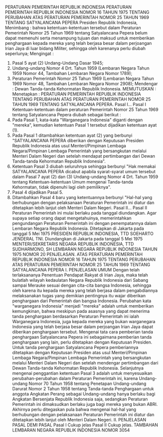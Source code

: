  PERATURAN PEMERINTAH REPUBLIK INDONESIA PERATURAN PEMERINTAH REPUBLIK INDONESIA NOMOR 16 TAHUN 1975 TENTANG PERUBAHAN ATAS PERATURAN PEMERINTAH NOMOR 25 TAHUN 1969 TENTANG SATYALANCANA PEPERA Presiden Republik Indonesia,
Menimbang :
 bahwa ketentuan-ketentuan tersebut dalam Peraturan Pemerintah Nomor 25 Tahun 1969 tentang Satyalancana Pepera belum dapat memenuhi serta menampung tujuan dan maksud untuk memberikan penghargaan kepada mereka yang telah berjasa besar dalam perjoangan Irian Jaya di luar bidang Militer, sehingga oleh karenanya perlu diubah seperlunya;
Mengingat :

1. Pasal 5 ayat (2) Undang-Undang Dasar 1945;
2. Undang-undang Nomor 4 Drt. Tahun 1959 (Lembaran Negara Tahun 1959 Nomor 44, Tambahan Lembaran Negara Nomor 1789);
3. Peraturan Pemerintah Nomor 25 Tahun 1969 (Lembaran Negara Tahun 1969 Nomor 48, Tambahan Lembaran Negara Nomor 2908); Mendengar : Dewan Tanda-tanda Kehormatan Republik Indonesia.
MEMUTUSKAN :
 Menetapkan : PERATURAN PEMERINTAH REPUBLIK INDONESIA TENTANG PERUBAHAN ATAS PERATURAN PEMERINTAH NOMOR 25 TAHUN 1969 TENTANG SATYALANCANA PEPERA. Pasal I...
Pasal I
Ketentuan-ketentuan dalam peraturan Pemerintah Nomor 25 Tahun 1969 tentang Satyalancana Pepera diubah sebagai berikut :
1. Pada Pasal 1, kata-kata "Warganegara Indonesia" diganti dengan "mereka", kemudian ketentuan Pasal 1 tersebut dijadikan ketentuan ayat (1).
2. Pada Pasal 1 ditambahkan ketentuan ayat (2) yang berbunyi "SATYALANCANA PEPERA diberikan dengan Keputusan Presiden Republik Indonesia atas usul Menteri/Pimpinan Lembaga Negara/Pimpinan Lembaga Pemerintah yang bersangkutan melalui Menteri Dalam Negeri dan setelah mendapat pertimbangan dari Dewan Tanda-tanda Kehormatan Republik Indonesia".
3. Ketentuan Pasal 3 diubah seluruhnya sehingga berbunyi "Hak memakai SATYALANCANA PEPERA dicabut apabila syarat-syarat umum tersebut dalam Pasal 7 ayat (2) dan (3) Undang-undang Nomor 4 Drt. Tahun 1959 tentang Ketentuan-ketentuan Umum mengenai Tanda-tanda Kehormatan, tidak dipenuhi lagi oleh pemiliknya".
4. Pasal 4 dijadikan Pasal 5.
5. Ditambahkan Pasal 4 baru yang ketentuannya berbunyi "Hal-hal yang berhubungan dengan pelaksanaan Peraturan Pemerintah ini diatur dan ditetapkan lebih lanjut oleh Menteri Dalam Negeri. Pasal II...
Pasal II
Peraturan Pemerintah ini mulai berlaku pada tanggal diundangkan. Agar supaya setiap orang dapat mengetahuinya, memerintahkan pengundangan Peraturan Pemerintah ini dengan penempatannya dalam Lembaran Negara Republik Indonesia. Ditetapkan di Jakarta pada tanggal 5 Mei 1975 PRESIDEN REPUBLIK INDONESIA, TTD SOEHARTO JENDERAL TNI. Diundangkan di Jakarta pada tanggal 5 Mei 1975 MENTERI/SEKRETARIS NEGARA REPUBLIK INDONESIA, TTD SUDHARMONO, SH LEMBARAN NEGARA REPUBLIK INDONESIA TAHUN 1975 NOMOR 20 PENJELASAN. ATAS PERATURAN PEMERINTAH REPUBLIK INDONESIA NOMOR 16 TAHUN 1975 TENTANG PERUBAHAN ATAS PERATURAN PEMERINTAH NOMOR 25 TAHUN 1969 TENTANG SATYALANCANA PEPERA I. PENJELASAN UMUM Dengan telah terlaksananya Penentuan Pendapat Rakyat di Irian Jaya, maka telah bulatlah wilayah kedaulatan Negara Republik Indonesia dari Sabang sampai Merauke sesuai dengan cita-cita bangsa Indonesia, sehingga oleh karena itu kepada mereka yang telah berjasa dalam pengabdiannya melaksanakan tugas yang demikian pentingnya itu wajar diberikan penghargaan dari Pemerintah dan bangsa Indonesia. Perubahan kata "warganegara Indonesia" menjadi "mereka" adalah untuk memberikan kemungkinan, bahwa meskipun pada asasnya yang dapat menerima tanda penghargaan berdasarkan Peraturan Pemerintah ini ialah Warganegara Indonesia, juga kepada mereka yang bukan warganegara Indonesia yang telah berjasa besar dalam perjoangan Irian Jaya dapat diberikan penghargaan tersebut. Mengenai tata cara pemberian tanda penghargaan Satyalancana Pepera ini sebagaimana pemberian tanda penghargaan yang lain, perlu ditetapkan dengan Keputusan Presiden. Untuk tanda penghargaan Satyalancana Pepera pemberiannya ditetapkan dengan Keputusan Presiden atas usul Menteri/Pimpinan Lembaga Negara/Pimpinan Lembaga Pemerintah yang bersangkutan melalui Menteri Dalam Negeri dan setelah mendengar pertimbangan dari Dewan Tanda-tanda Kehormatan Republik Indonesia. Selanjutnya mengenai penggantian ketentuan Pasal 3 adalah untuk menyesuaikan perubahan-perubahan dalam Peraturan Pemerintah ini, karena Undang-undang Nomor 70 Tahun 1958 tentang Penetapan Undang-undang Darurat Nomor 2 Tahun 1958 tentang Tanda-tanda Penghargaan untuk anggota Angkatan Perang sebagai Undang-undang hanya berlaku bagi Angkatan Bersenjata Republik Indonesia saja, sedangkan Peraturan Pemerintah ini dimaksudkan berlaku juga bagi mereka yang bukan ABRI. Akhirnya perlu ditegaskan pula bahwa mengenai hal-hal yang berhubungan dengan pelaksanaan Peraturan Pemerintah ini diatur dan ditetapkan lebih lanjut oleh Menteri Dalam Negeri. II. PENJELASAN PASAL DEMI PASAL
Pasal I
Cukup jelas
Pasal II
Cukup jelas. TAMBAHAN LEMBARAN NEGARA REPUBLIK INDONESIA NOMOR 3054